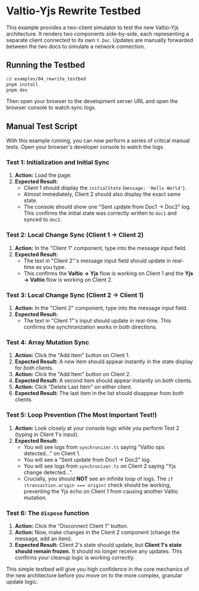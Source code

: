 # Valtio-Yjs Rewrite Testbed

This example provides a two-client simulator to test the new Valtio-Yjs architecture. It renders two components side-by-side, each representing a separate client connected to its own `Y.Doc`. Updates are manually forwarded between the two docs to simulate a network connection.

## Running the Testbed

```bash
cd examples/04_rewrite_testbed
pnpm install
pnpm dev
```

Then open your browser to the development server URL and open the browser console to watch sync logs.

## Manual Test Script

With this example running, you can now perform a series of critical manual tests. Open your browser's developer console to watch the logs.

### Test 1: Initialization and Initial Sync
1. **Action:** Load the page.
2. **Expected Result:**
   - Client 1 should display the `initialState` (`message: 'Hello World'`).
   - Almost immediately, Client 2 should also display the exact same state.
   - The console should show one "Sent update from Doc1 -> Doc2" log. This confirms the initial state was correctly written to `doc1` and synced to `doc2`.

### Test 2: Local Change Sync (Client 1 → Client 2)
1. **Action:** In the "Client 1" component, type into the message input field.
2. **Expected Result:**
   - The text in "Client 2"'s message input field should update in real-time as you type.
   - This confirms the **Valtio → Yjs** flow is working on Client 1 and the **Yjs → Valtio** flow is working on Client 2.

### Test 3: Local Change Sync (Client 2 → Client 1)
1. **Action:** In the "Client 2" component, type into the message input field.
2. **Expected Result:**
   - The text in "Client 1"'s input should update in real-time. This confirms the synchronization works in both directions.

### Test 4: Array Mutation Sync
1. **Action:** Click the "Add Item" button on Client 1.
2. **Expected Result:** A new item should appear instantly in the state display for *both* clients.
3. **Action:** Click the "Add Item" button on Client 2.
4. **Expected Result:** A second item should appear instantly on *both* clients.
5. **Action:** Click "Delete Last Item" on either client.
6. **Expected Result:** The last item in the list should disappear from *both* clients.

### Test 5: Loop Prevention (The Most Important Test!)
1. **Action:** Look closely at your console logs while you perform Test 2 (typing in Client 1's input).
2. **Expected Result:**
   - You will see logs from `synchronizer.ts` saying "Valtio ops detected..." on Client 1.
   - You will see a "Sent update from Doc1 -> Doc2" log.
   - You will see logs from `synchronizer.ts` on Client 2 saying "Yjs change detected...".
   - Crucially, you should **NOT** see an infinite loop of logs. The `if (transaction.origin === origin)` check should be working, preventing the Yjs echo on Client 1 from causing another Valtio mutation.

### Test 6: The `dispose` function
1. **Action:** Click the "Disconnect Client 1" button.
2. **Action:** Now, make changes in the Client 2 component (change the message, add an item).
3. **Expected Result:** Client 2's state should update, but **Client 1's state should remain frozen.** It should no longer receive any updates. This confirms your cleanup logic is working correctly.

This simple testbed will give you high confidence in the core mechanics of the new architecture before you move on to the more complex, granular update logic.

